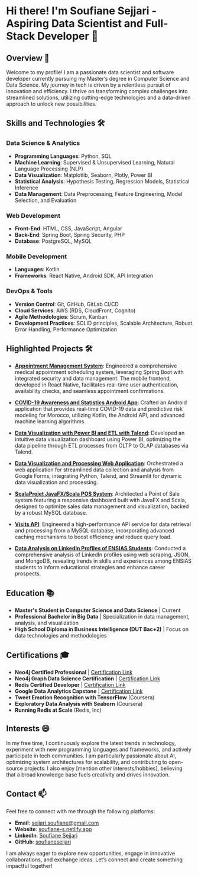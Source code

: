 # **Hi there! I'm Soufiane Sejjari - Aspiring Data Scientist and Full-Stack Developer** 👋

## **Overview** 🔭
Welcome to my profile! I am a passionate data scientist and software developer currently pursuing my Master’s degree in Computer Science and Data Science. My journey in tech is driven by a relentless pursuit of innovation and efficiency. I thrive on transforming complex challenges into streamlined solutions, utilizing cutting-edge technologies and a data-driven approach to unlock new possibilities.

## **Skills and Technologies** 🛠️

### **Data Science & Analytics**
- **Programming Languages**: Python, SQL
- **Machine Learning**: Supervised & Unsupervised Learning, Natural Language Processing (NLP)
- **Data Visualization**: Matplotlib, Seaborn, Plotly, Power BI
- **Statistical Analysis**: Hypothesis Testing, Regression Models, Statistical Inference
- **Data Management**: Data Preprocessing, Feature Engineering, Model Selection, and Evaluation

### **Web Development**
- **Front-End**: HTML, CSS, JavaScript, Angular
- **Back-End**: Spring Boot, Spring Security, PHP
- **Database**: PostgreSQL, MySQL

### **Mobile Development**
- **Languages**: Kotlin
- **Frameworks**: React Native, Android SDK, API Integration

### **DevOps & Tools**
- **Version Control**: Git, GitHub, GitLab CI/CD
- **Cloud Services**: AWS (RDS, CloudFront, Cognito)
- **Agile Methodologies**: Scrum, Kanban
- **Development Practices**: SOLID principles, Scalable Architecture, Robust Error Handling, Performance Optimization

## **Highlighted Projects** 🛠️

- **[Appointment Management System](https://github.com/soufianesejjari/GesRDV)**: Engineered a comprehensive medical appointment scheduling system, leveraging Spring Boot with integrated security and data management. The mobile frontend, developed in React Native, facilitates real-time user authentication, availability checks, and seamless appointment confirmations.

- **[COVID-19 Awareness and Statistics Android App](https://github.com/soufianesejjari/COVID-19-Awareness-and-Statistics-Mobile-App-Real-time-Information-and-Infection-Risk-Prediction)**: Crafted an Android application that provides real-time COVID-19 data and predictive risk modeling for Morocco, utilizing Kotlin, the Android API, and advanced machine learning algorithms.

- **[Data Visualization with Power BI and ETL with Talend](https://github.com/soufianesejjari/Visualizing-MySQL-OLAP-Database-with-PowerBI-A-Case-of-ETL-driven-Data-Exploration)**: Developed an intuitive data visualization dashboard using Power BI, optimizing the data pipeline through ETL processes from OLTP to OLAP databases via Talend.

- **[Data Visualization and Processing Web Application](https://github.com/soufianesejjari/Streamlining-Data-Collection-and-Analysis-Google-Forms-API-and-Python)**: Orchestrated a web application for streamlined data collection and analysis from Google Forms, integrating Python, Talend, and Streamlit for dynamic data visualization and processing.

- **[ScalaProjet JavaFX/Scala POS System](https://github.com/soufianesejjari/JavaFX-Scala-POS-System-with-dashboard)**: Architected a Point of Sale system featuring a responsive dashboard built with JavaFX and Scala, designed to optimize sales data management and visualization, backed by a robust MySQL database.

- **[Visits API](https://github.com/soufianesejjari/Api_python_for_visualisaion)**: Engineered a high-performance API service for data retrieval and processing from a MySQL database, incorporating advanced caching mechanisms to boost efficiency and reduce query load.

- **[Data Analysis on LinkedIn Profiles of ENSIAS Students](https://github.com/soufianesejjari/Data-scraping-and-Analysis-LinkedIn-Profiles-Students)**: Conducted a comprehensive analysis of LinkedIn profiles using web scraping, JSON, and MongoDB, revealing trends in skills and experiences among ENSIAS students to inform educational strategies and enhance career prospects.

## **Education** 📚
- **Master's Student in Computer Science and Data Science** | Current
- **Professional Bachelor in Big Data** | Specialization in data management, analysis, and visualization
- **High School Diploma in Business Intelligence (DUT Bac+2)** | Focus on data technologies and methodologies

## **Certifications** 🎓
- **Neo4j Certified Professional** | [Certification Link](https://graphacademy.neo4j.com/u/0da0bd33-acf6-4c56-bb97-1ed7ff062b66/neo4j-certification/)
- **Neo4j Graph Data Science Certification** | [Certification Link](https://graphacademy.neo4j.com/u/0da0bd33-acf6-4c56-bb97-1ed7ff062b66/gds-certification/)
- **Redis Certified Developer** | [Certification Link](https://www.credential.net/182b96b3-2cd1-44d1-a778-ae9065d2ae34)
- **Google Data Analytics Capstone** | [Certification Link](https://www.coursera.org/account/accomplishments/certificate/4SPS9UZFHDVK)
- **Tweet Emotion Recognition with TensorFlow** (Coursera)
- **Exploratory Data Analysis with Seaborn** (Coursera)
- **Running Redis at Scale** (Redis, Inc)

## **Interests** 😄
In my free time, I continuously explore the latest trends in technology, experiment with new programming languages and frameworks, and actively participate in tech communities. I am particularly passionate about AI, optimizing system architectures for scalability, and contributing to open-source projects. I also enjoy [mention other interests/hobbies], believing that a broad knowledge base fuels creativity and drives innovation.

## **Contact** 📫
Feel free to connect with me through the following platforms:

- **Email**: sejjari.soufiane@gmail.com
- **Website**: [soufiane-s.netlify.app](https://soufiane-s.netlify.app/)
- **LinkedIn**: [Soufiane Sejjari](https://www.linkedin.com/in/soufiane-sejjari/)
- **GitHub**: [soufianesejjari](https://github.com/soufianesejjari/)

I am always eager to explore new opportunities, engage in innovative collaborations, and exchange ideas. Let’s connect and create something impactful together!
